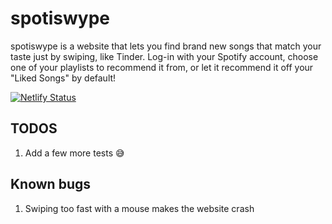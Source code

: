 # spotiswype
spotiswype is a website that lets you find brand new songs that match your taste just by swiping, like Tinder. Log-in with your Spotify account, choose one of your playlists to recommend it from, or let it recommend it off your "Liked Songs" by default!

[![Netlify Status](https://api.netlify.com/api/v1/badges/fc235951-4e2a-4f9f-9cc2-dca2926a4b25/deploy-status)](https://app.netlify.com/sites/spotiswype/deploys)

## TODOS
1. Add a few more tests 😅

## Known bugs
1. Swiping too fast with a mouse makes the website crash
